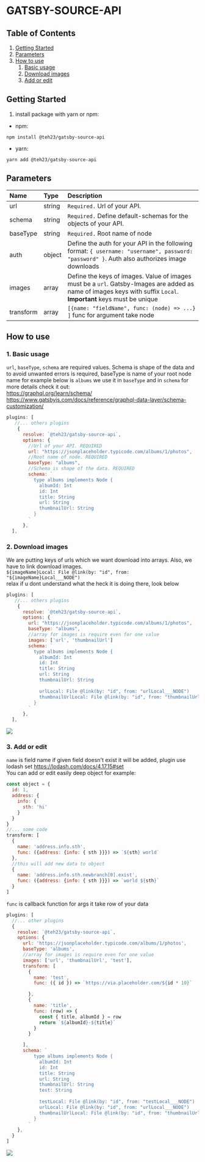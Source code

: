 # GATSBY-SOURCE-API 

## Table of Contents

1. [Getting Started](#getting-started)
2. [Parameters](#parameters)
3. [How to use](#how-to-use)
   1. [Basic usage](#1-basic-usage)
   2. [Download images](#2-download-images)
   3. [Add or edit](#3-add-or-edit)
   
   
## Getting Started  

1. install package with yarn or npm:
- npm:
```shell
npm install @teh23/gatsby-source-api
```
- yarn:
```shell
yarn add @teh23/gatsby-source-api
```



## Parameters 

| **Name**  | **Type**         | **Description**                                                                                                                                                                                         |
| :-------- | :--------------- | :------------------------------------------------------------------------------------------------------------------------------------------------------------------------------------------------------ |
| url       | string | `Required.` Url of your API.                          |
| schema       | string | `Required.` Define default-schemas for the objects of your API.  |
| baseType   | string           | `Required.` Root name of node                                                                                                                                                                       |
| auth       | object |  Define the auth for your API in the following format: `{ username: "username", password: "password" }`. Auth also authorizes image downloads |
| images | array            |  Define the keys of images. Value of images must be a `url`. Gatsby-Images are added as name of images keys with suffix `Local`. **Important** keys must be unique |
| transform | array | `[{name: "fieldName", func: (node) => ...} ]` func for argument take node

## How to use

### 1. Basic usage
`url`, `baseType`, `schema` are required values. Schema is shape of the data and to avoid unwanted errors 
is required, baseType is name of your root node name for example below is `albums` we use it in `baseType` and in 
`schema`
for more details check it out:</br>
https://graphql.org/learn/schema/ </br>
https://www.gatsbyjs.com/docs/reference/graphql-data-layer/schema-customization/
```javascript
plugins: [
   //... others plugins
    {
      resolve: `@teh23/gatsby-source-api`,
      options: {
        //Url of your API. REQUIRED
        url: "https://jsonplaceholder.typicode.com/albums/1/photos",
        //Root name of node. REQUIRED
        baseType: "albums",
        //Schema is shape of the data. REQUIRED
        schema: `
          type albums implements Node {
            albumId: Int
            id: Int
            title: String
            url: String
            thumbnailUrl: String
          }
        `
      },
  ],
```
### 2. Download images
We are putting keys of urls which we want download into arrays. Also, we have to link download images.
</br>
```${imageName}Local: File @link(by: "id", from: "${imageName}Local___NODE")```</br>
relax if u dont understand what the heck it is doing there, look below

```javascript
plugins: [
   //... others plugins
    {
      resolve: `@teh23/gatsby-source-api`,
      options: {
        url: "https://jsonplaceholder.typicode.com/albums/1/photos",
        baseType: "albums",
        //array for images is require even for one value
        images: ['url', 'thumbnailUrl']
        schema: `
          type albums implements Node {
            albumId: Int
            id: Int
            title: String
            url: String
            thumbnailUrl: String
            
            urlLocal: File @link(by: "id", from: "urlLocal___NODE")
            thumbnailUrlLocal: File @link(by: "id", from: "thumbnailUrlLocal___NODE")
          }
        `
      },
  ],
```
![](https://i.imgur.com/im22gOz.png)

### 3. Add or edit

`name` is field name if given field doesn't exist it will be added, plugin use lodash set 
https://lodash.com/docs/4.17.15#set </br> 
You can add or edit easily deep object for example:
```javascript
const object = {
  id: 1,
  address: {
    info: {
      sth: 'hi'
    }
  }
}
//... some code
transform: [
  { 
    name: 'address.info.sth',
    func: ({address: {info: { sth }}}) => `${sth} world`
  },
  //this will add new data to object
  {
    name: 'address.info.sth.newbranch[0].exist',
    func: ({address: {info: { sth }}}) => `world ${sth}`
  }
]
```
`func` is callback function for args it take row of your data
```javascript
plugins: [
  //... other plugins
  {
    resolve: `@teh23/gatsby-source-api`,
    options: {
      url: 'https://jsonplaceholder.typicode.com/albums/1/photos',
      baseType: 'albums',
      //array for images is require even for one value
      images: ['url', 'thumbnailUrl', 'test'],
      transform: [
        {
          name: 'test',
          func: ({ id }) => `https://via.placeholder.com/${id * 10}`

        },
        {
          name: 'title',
          func: (row) => {
            const { title, albumId } = row
            return `${albumId}-${title}`
          }
        }

      ],
      schema: `
          type albums implements Node {
            albumId: Int
            id: Int
            title: String
            url: String
            thumbnailUrl: String
            test: String
            
            testLocal: File @link(by: "id", from: "testLocal___NODE")
            urlLocal: File @link(by: "id", from: "urlLocal___NODE")
            thumbnailUrlLocal: File @link(by: "id", from: "thumbnailUrlLocal___NODE")
          }
        `
    },
  }
]
```
![](https://i.imgur.com/QkE2dCr.png)



